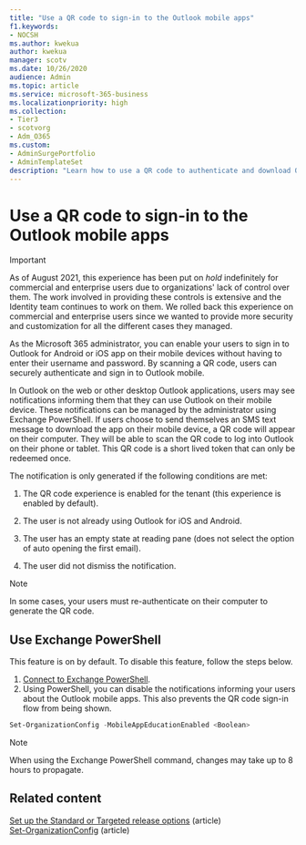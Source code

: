 ```yaml
---
title: "Use a QR code to sign-in to the Outlook mobile apps"
f1.keywords:
- NOCSH
ms.author: kwekua
author: kwekua
manager: scotv
ms.date: 10/26/2020
audience: Admin
ms.topic: article
ms.service: microsoft-365-business
ms.localizationpriority: high
ms.collection:
- Tier3
- scotvorg 
- Adm_O365
ms.custom:
- AdminSurgePortfolio
- AdminTemplateSet
description: "Learn how to use a QR code to authenticate and download Outlook mobile."
---
```


# Use a QR code to sign-in to the Outlook mobile apps

> [!IMPORTANT]
> As of August 2021, this experience has been put on _hold_ indefinitely for commercial and enterprise users due to organizations' lack of control over them. The work involved in providing these controls is extensive and the Identity team continues to work on them. We rolled back this experience on commercial and enterprise users since we wanted to provide more security and customization for all the different cases they managed.


As the Microsoft 365 administrator, you can enable your users to sign in to Outlook for Android or iOS app on their mobile devices without having to enter their username and password. By scanning a QR code, users can securely authenticate and sign in to Outlook mobile.

In Outlook on the web or other desktop Outlook applications, users may see notifications informing them that they can use Outlook on their mobile device. These notifications can be managed by the administrator using Exchange PowerShell. If users choose to send themselves an SMS text message to download the app on their mobile device, a QR code will appear on their computer. They will be able to scan the QR code to log into Outlook on their phone or tablet. This QR code is a short lived token that can only be redeemed once.

The notification is only generated if the following conditions are met:

1. The QR code experience is enabled for the tenant (this experience is enabled by default).

2. The user is not already using Outlook for iOS and Android.

3. The user has an empty state at reading pane (does not select the option of auto opening the first email).

4. The user did not dismiss the notification.

> [!NOTE]
> In some cases, your users must re-authenticate on their computer to generate the QR code.

## Use Exchange PowerShell

This feature is on by default. To disable this feature, follow the steps below.

1. [Connect to Exchange PowerShell](/powershell/exchange/connect-to-exchange-online-powershell).
2. Using PowerShell, you can disable the notifications informing your users about the Outlook mobile apps. This also prevents the QR code sign-in flow from being shown.

```powershell
Set-OrganizationConfig -MobileAppEducationEnabled <Boolean>
```

> [!NOTE]
> When using the Exchange PowerShell command, changes may take up to 8 hours to propagate.

## Related content

[Set up the Standard or Targeted release options](release-options-in-office-365.md) (article)\
[Set-OrganizationConfig](/powershell/module/exchange/set-organizationconfig) (article)
